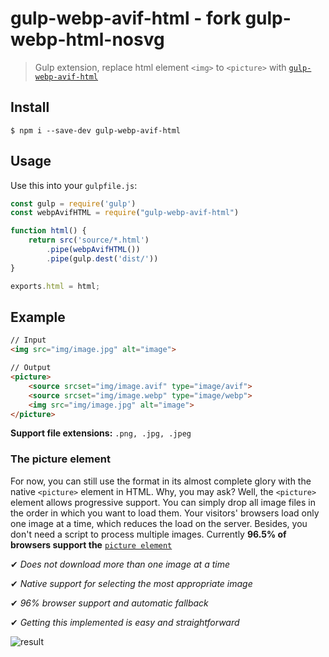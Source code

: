 # gulp-webp-avif-html - fork gulp-webp-html-nosvg

> Gulp extension, replace html element `<img>` to `<picture>` with [`gulp-webp-avif-html`](https://github.com/powerrampage/gulp-avif-webp-html)

## Install

```
$ npm i --save-dev gulp-webp-avif-html
```


## Usage

Use this into your `gulpfile.js`:

```js
const gulp = require('gulp')
const webpAvifHTML = require("gulp-webp-avif-html")

function html() {
    return src('source/*.html')
        .pipe(webpAvifHTML())
        .pipe(gulp.dest('dist/'))
}

exports.html = html;
```

## Example

```html
// Input
<img src="img/image.jpg" alt="image">
```
```html
// Output
<picture>
    <source srcset="img/image.avif" type="image/avif">
    <source srcset="img/image.webp" type="image/webp">
    <img src="img/image.jpg" alt="image">
</picture>
```

**Support file extensions:**  `.png, .jpg, .jpeg`

### The picture element
For now, you can still use the format in its almost complete glory with the native `<picture>` element in HTML. Why, you may ask? Well, the `<picture>` element allows progressive support. You can simply drop all image files in the order in which you want to load them. Your visitors' browsers load only one image at a time, which reduces the load on the server. Besides, you don't need a script to process multiple images.
Currently **96.5% of browsers support the** [`picture element`](https://caniuse.com/?search=picture)

✔ *Does not download more than one image at a time*

✔ *Native support for selecting the most appropriate image*

✔ *96% browser support and automatic fallback*

✔ *Getting this implemented is easy and straightforward*


<img src="https://raw.githubusercontent.com/powerrampage/Test-Avif/main/avif-result.png" alt="result" />
